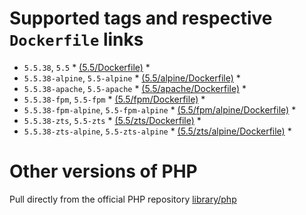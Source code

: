 # Supported tags and respective ```Dockerfile``` links


* ```5.5.38```, ```5.5``` * [(5.5/Dockerfile)](https://github.com/nalscher/php/blob/master/5.5/Dockerfile) *
* ```5.5.38-alpine```, ```5.5-alpine``` * [(5.5/alpine/Dockerfile)](https://github.com/nalscher/php/blob/master/5.5/alpine/Dockerfile) *
* ```5.5.38-apache```, ```5.5-apache``` * [(5.5/apache/Dockerfile)](https://github.com/nalscher/php/blob/master/5.5/apache/Dockerfile) *
* ```5.5.38-fpm```, ```5.5-fpm``` * [(5.5/fpm/Dockerfile)](https://github.com/nalscher/php/blob/master/5.5/fpm/Dockerfile) *
* ```5.5.38-fpm-alpine```, ```5.5-fpm-alpine``` * [(5.5/fpm/alpine/Dockerfile)](https://github.com/nalscher/php/blob/master/5.5/fpm/alpine/Dockerfile) *
* ```5.5.38-zts```, ```5.5-zts``` * [(5.5/zts/Dockerfile)](https://github.com/nalscher/php/blob/master/5.5/zts/Dockerfile) *
* ```5.5.38-zts-alpine```, ```5.5-zts-alpine``` * [(5.5/zts/alpine/Dockerfile)](https://github.com/nalscher/php/blob/master/5.5/zts/alpine/Dockerfile) *

# Other versions of PHP

Pull directly from the official PHP repository [library/php](https://hub.docker.com/r/_/php/)